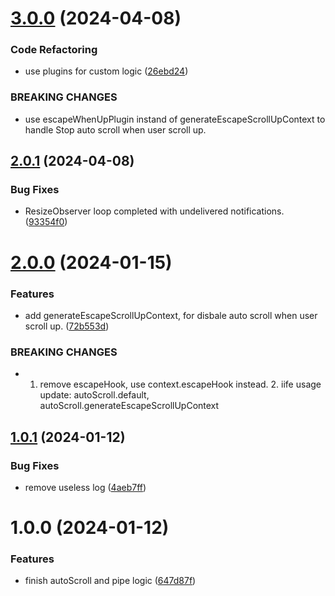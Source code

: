 # [3.0.0](https://github.com/Yrobot/auto-scroll/compare/v2.0.1...v3.0.0) (2024-04-08)


### Code Refactoring

* use plugins for custom logic ([26ebd24](https://github.com/Yrobot/auto-scroll/commit/26ebd2448c3f78a893054f8e081b6115eef9dae6))


### BREAKING CHANGES

* use escapeWhenUpPlugin instand of generateEscapeScrollUpContext to handle Stop auto scroll when user scroll up.

## [2.0.1](https://github.com/Yrobot/auto-scroll/compare/v2.0.0...v2.0.1) (2024-04-08)


### Bug Fixes

* ResizeObserver loop completed with undelivered notifications. ([93354f0](https://github.com/Yrobot/auto-scroll/commit/93354f0b15b7574cb62d9914d6480abbb14dded6))

# [2.0.0](https://github.com/Yrobot/auto-scroll/compare/v1.0.1...v2.0.0) (2024-01-15)


### Features

* add generateEscapeScrollUpContext, for disbale auto scroll when user scroll up. ([72b553d](https://github.com/Yrobot/auto-scroll/commit/72b553d7d6caf4ccaa639998e00fc919f0554c60))


### BREAKING CHANGES

* 1. remove escapeHook, use context.escapeHook instead. 2. iife usage update: autoScroll.default, autoScroll.generateEscapeScrollUpContext

## [1.0.1](https://github.com/Yrobot/auto-scroll/compare/v1.0.0...v1.0.1) (2024-01-12)


### Bug Fixes

* remove useless log ([4aeb7ff](https://github.com/Yrobot/auto-scroll/commit/4aeb7ff29a47f0ddc4c6a9fd32015383361b64e6))

# 1.0.0 (2024-01-12)


### Features

* finish autoScroll and pipe logic ([647d87f](https://github.com/Yrobot/auto-scroll/commit/647d87f66d6e20d6c8cebcad703ddd4ac03d15c9))
